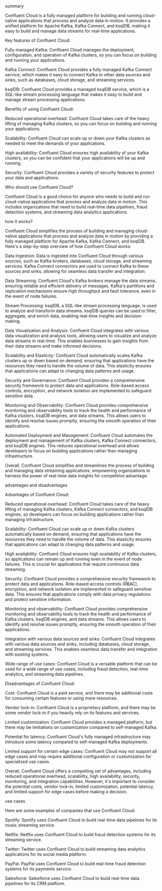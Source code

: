summary

Confluent Cloud is a fully managed platform for building and running cloud-native applications that process and analyze data in motion. It provides a unified platform for Apache Kafka, Kafka Connect, and ksqlDB, making it easy to build and manage data streams for real-time applications.

Key features of Confluent Cloud:

Fully managed Kafka: Confluent Cloud manages the deployment, configuration, and operation of Kafka clusters, so you can focus on building and running your applications.

Kafka Connect: Confluent Cloud provides a fully managed Kafka Connect service, which makes it easy to connect Kafka to other data sources and sinks, such as databases, cloud storage, and streaming services.

ksqlDB: Confluent Cloud provides a managed ksqlDB service, which is a SQL-like stream processing language that makes it easy to build and manage stream processing applications.

Benefits of using Confluent Cloud:

Reduced operational overhead: Confluent Cloud takes care of the heavy lifting of managing Kafka clusters, so you can focus on building and running your applications.

Scalability: Confluent Cloud can scale up or down your Kafka clusters as needed to meet the demands of your applications.

High availability: Confluent Cloud ensures high availability of your Kafka clusters, so you can be confident that your applications will be up and running.

Security: Confluent Cloud provides a variety of security features to protect your data and applications.

Who should use Confluent Cloud?

Confluent Cloud is a good choice for anyone who needs to build and run cloud-native applications that process and analyze data in motion. This includes organizations that need to build real-time data pipelines, fraud detection systems, and streaming data analytics applications.


how it works?

Confluent Cloud simplifies the process of building and managing cloud-native applications that process and analyze data in motion by providing a fully managed platform for Apache Kafka, Kafka Connect, and ksqlDB. Here's a step-by-step overview of how Confluent Cloud works:

Data Ingestion: Data is ingested into Confluent Cloud through various sources, such as Kafka brokers, databases, cloud storage, and streaming services. Kafka Connect connectors are used to connect Kafka to these sources and sinks, allowing for seamless data transfer and integration.

Data Streaming: Confluent Cloud's Kafka brokers manage the data streams, ensuring reliable and efficient delivery of messages. Kafka's partitions and replication mechanisms ensure high throughput and fault tolerance, even in the event of node failures.

Stream Processing: ksqlDB, a SQL-like stream processing language, is used to analyze and transform data streams. ksqlDB queries can be used to filter, aggregate, and enrich data, enabling real-time insights and decision-making.

Data Visualization and Analysis: Confluent Cloud integrates with various data visualization and analysis tools, allowing users to visualize and analyze data streams in real-time. This enables businesses to gain insights from their data streams and make informed decisions.

Scalability and Elasticity: Confluent Cloud automatically scales Kafka clusters up or down based on demand, ensuring that applications have the resources they need to handle the volume of data. This elasticity ensures that applications can adapt to changing data patterns and usage.

Security and Governance: Confluent Cloud provides a comprehensive security framework to protect data and applications. Role-based access controls, encryption, and network isolation are implemented to safeguard sensitive data.

Monitoring and Observability: Confluent Cloud provides comprehensive monitoring and observability tools to track the health and performance of Kafka clusters, ksqlDB engines, and data streams. This allows users to identify and resolve issues promptly, ensuring the smooth operation of their applications.

Automated Deployment and Management: Confluent Cloud automates the deployment and management of Kafka clusters, Kafka Connect connectors, and ksqlDB engines. This reduces operational overhead and allows developers to focus on building applications rather than managing infrastructure.

Overall, Confluent Cloud simplifies and streamlines the process of building and managing data streaming applications, empowering organizations to harness the power of real-time data insights for competitive advantage.

advantages and disadvantages

Advantages of Confluent Cloud:

Reduced operational overhead: Confluent Cloud takes care of the heavy lifting of managing Kafka clusters, Kafka Connect connectors, and ksqlDB engines, so developers can focus on building applications rather than managing infrastructure.

Scalability: Confluent Cloud can scale up or down Kafka clusters automatically based on demand, ensuring that applications have the resources they need to handle the volume of data. This elasticity ensures that applications can adapt to changing data patterns and usage.

High availability: Confluent Cloud ensures high availability of Kafka clusters, so applications can remain up and running even in the event of node failures. This is crucial for applications that require continuous data streaming.

Security: Confluent Cloud provides a comprehensive security framework to protect data and applications. Role-based access controls (RBAC), encryption, and network isolation are implemented to safeguard sensitive data. This ensures that applications comply with data privacy regulations and protect sensitive information.

Monitoring and observability: Confluent Cloud provides comprehensive monitoring and observability tools to track the health and performance of Kafka clusters, ksqlDB engines, and data streams. This allows users to identify and resolve issues promptly, ensuring the smooth operation of their applications.

Integration with various data sources and sinks: Confluent Cloud integrates with various data sources and sinks, including databases, cloud storage, and streaming services. This enables seamless data transfer and integration with existing systems.

Wide range of use cases: Confluent Cloud is a versatile platform that can be used for a wide range of use cases, including fraud detection, real-time analytics, and streaming data pipelines.

Disadvantages of Confluent Cloud:

Cost: Confluent Cloud is a paid service, and there may be additional costs for consuming certain features or using more resources.

Vendor lock-in: Confluent Cloud is a proprietary platform, and there may be some vendor lock-in if you heavily rely on its features and services.

Limited customization: Confluent Cloud provides a managed platform, but there may be limitations on customization compared to self-managed Kafka.

Potential for latency: Confluent Cloud's fully managed infrastructure may introduce some latency compared to self-managed Kafka deployments.

Limited support for certain edge cases: Confluent Cloud may not support all edge cases and may require additional configuration or customization for specialized use cases.

Overall, Confluent Cloud offers a compelling set of advantages, including reduced operational overhead, scalability, high availability, security, monitoring, and integration capabilities. However, it's important to consider the potential costs, vendor lock-in, limited customization, potential latency, and limited support for edge cases before making a decision.

use cases

Here are some examples of companies that use Confluent Cloud:

Spotify: Spotify uses Confluent Cloud to build real-time data pipelines for its music streaming service.

Netflix: Netflix uses Confluent Cloud to build fraud detection systems for its streaming service.

Twitter: Twitter uses Confluent Cloud to build streaming data analytics applications for its social media platform.

PayPal: PayPal uses Confluent Cloud to build real-time fraud detection systems for its payments service.

Salesforce: Salesforce uses Confluent Cloud to build real-time data pipelines for its CRM platform.
